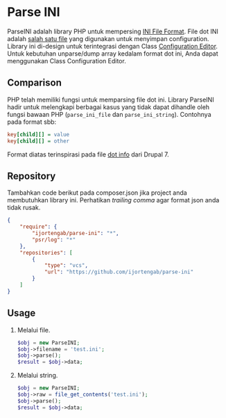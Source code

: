 Parse INI
==================

ParseINI adalah library PHP untuk mempersing [INI File Format][1]. File dot INI
adalah [salah satu file][2] yang digunakan untuk menyimpan configuration. 
Library ini di-design untuk terintegrasi dengan Class [Configuration Editor][3]. 
Untuk kebutuhan unparse/dump array kedalam format dot ini, Anda dapat 
menggunakan Class Configuration Editor.

[1]: https://en.wikipedia.org/wiki/INI_file
[2]: https://en.wikipedia.org/wiki/Configuration_file
[3]: https://github.com/ijortengab/configuration-editor

## Comparison

PHP telah memiliki fungsi untuk memparsing file dot ini. Library ParseINI hadir
untuk melengkapi berbagai kasus yang tidak dapat dihandle oleh fungsi bawaan
PHP (```parse_ini_file``` dan ```parse_ini_string```). Contohnya pada format
sbb:

```ini
key[child][] = value
key[child][] = other
```

Format diatas terinspirasi pada file [dot info][4] dari Drupal 7.

[4]: https://www.drupal.org/node/542202

## Repository

Tambahkan code berikut pada composer.json jika project anda membutuhkan library
ini. Perhatikan _trailing comma_ agar format json anda tidak rusak.

```json
{
    "require": {
        "ijortengab/parse-ini": "*",
        "psr/log": "*"
    },
    "repositories": [
        {
            "type": "vcs",
            "url": "https://github.com/ijortengab/parse-ini"
        }
    ]
}
```

## Usage

 1. Melalui file.
    ```php
    $obj = new ParseINI;
    $obj->filename = 'test.ini';
    $obj->parse();
    $result = $obj->data;
    ```
 2. Melalui string.
    ```php
    $obj = new ParseINI;
    $obj->raw = file_get_contents('test.ini');
    $obj->parse();
    $result = $obj->data;
    ```
